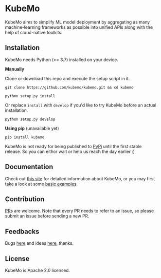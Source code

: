# KubeMo

KubeMo aims to simplify ML model deployment by aggregating as many machine-learning frameworks as possible into unified APIs along with the help of cloud-native toolkits.


## Installation

KubeMo needs Python (>= 3.7) installed on your device.

**Manually**

Clone or download this repo and execute the setup script in it.

```
git clone https://github.com/kubemo/kubemo.git && cd kubemo

python setup.py install
```

Or replace `install` with `develop` if you'd like to try KubeMo before an actual installation.

```
python setup.py develop
```

**Using pip** (unavailable yet)

```
pip install kubemo
```

KubeMo is not ready for being published to [PyPi](https://pypi.org/) until the first stable release. So you can eithor wait or help us reach the day earlier :)

## Documentation

Check out [this site](https://kubemo.github.io/kubemo) for detailed information about KubeMo, or you may first take a look at some [basic examples](./example/).

## Contribution

[PR](https://github.com/kubemo/kubemo/pulls)s are welcome. Note that every PR needs to refer to an issue, so please submit an issue before sending a new PR.

## Feedbacks

Bugs [here](https://github.com/kubemo/kubemo/issues) and ideas [here](https://github.com/kubemo/kubemo/discussions), thanks.

## License

KubeMo is Apache 2.0 licensed.